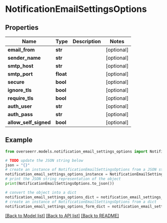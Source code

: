 # NotificationEmailSettingsOptions


## Properties

Name | Type | Description | Notes
------------ | ------------- | ------------- | -------------
**email_from** | **str** |  | [optional] 
**sender_name** | **str** |  | [optional] 
**smtp_host** | **str** |  | [optional] 
**smtp_port** | **float** |  | [optional] 
**secure** | **bool** |  | [optional] 
**ignore_tls** | **bool** |  | [optional] 
**require_tls** | **bool** |  | [optional] 
**auth_user** | **str** |  | [optional] 
**auth_pass** | **str** |  | [optional] 
**allow_self_signed** | **bool** |  | [optional] 

## Example

```python
from overseerr.models.notification_email_settings_options import NotificationEmailSettingsOptions

# TODO update the JSON string below
json = "{}"
# create an instance of NotificationEmailSettingsOptions from a JSON string
notification_email_settings_options_instance = NotificationEmailSettingsOptions.from_json(json)
# print the JSON string representation of the object
print(NotificationEmailSettingsOptions.to_json())

# convert the object into a dict
notification_email_settings_options_dict = notification_email_settings_options_instance.to_dict()
# create an instance of NotificationEmailSettingsOptions from a dict
notification_email_settings_options_form_dict = notification_email_settings_options.from_dict(notification_email_settings_options_dict)
```
[[Back to Model list]](../README.md#documentation-for-models) [[Back to API list]](../README.md#documentation-for-api-endpoints) [[Back to README]](../README.md)


